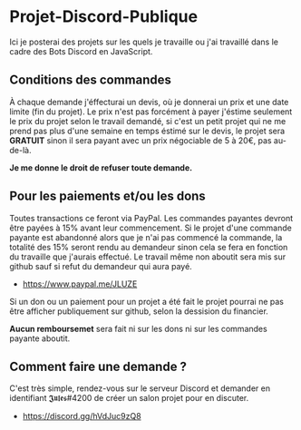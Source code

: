 # Projet-Discord-Publique
Ici je posterai des projets sur les quels je travaille ou j'ai travaillé dans le cadre des Bots Discord en JavaScript.

## Conditions des commandes
À chaque demande j'éffecturai un devis, où je donnerai un prix et une date limite (fin du projet).
Le prix n'est pas forcément à payer j'éstime seulement le prix du projet selon le travail demandé, si c'est un petit projet qui ne me prend pas plus d'une semaine en temps éstimé sur le devis, le projet sera __GRATUIT__ sinon il sera payant avec un prix négociable de 5 à 20€, pas au-de-là.

__Je me donne le droit de refuser toute demande.__

## Pour les paiements et/ou les dons
Toutes transactions ce feront via PayPal.
Les commandes payantes devront être payées à 15% avant leur commencement.
Si le projet d'une commande payante est abandonné alors que je n'ai pas commencé la commande, la totalité des 15% seront rendu au demandeur sinon cela se fera en fonction du travaille que j'aurais effectué. Le travail même non aboutit sera mis sur github sauf si refut du demandeur qui aura payé.
 - https://www.paypal.me/JLUZE
 
 Si un don ou un paiement pour un projet a été fait le projet pourrai ne pas être afficher publiquement sur github, selon la dessision du financier.
 
__Aucun remboursemet__ sera fait ni sur les dons ni sur les commandes payante aboutit.

## Comment faire une demande ?
C'est très simple, rendez-vous sur le serveur Discord et demander en identifiant 𝕵𝖚𝖑𝖊𝖘#4200 de créer un salon projet pour en discuter.

 - https://discord.gg/hVdJuc9zQ8
